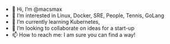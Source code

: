 - 👋 Hi, I’m @macsmax
- 👀 I’m interested in Linux, Docker, SRE, People, Tennis, GoLang
- 🌱 I’m currently learning Kubernetes,
- 💞️ I’m looking to collaborate on ideas for a start-up
- 📫 How to reach me: I am sure you can find a way!

<!---
macsmax/macsmax is a ✨ special ✨ repository because its `README.md` (this file) appears on your GitHub profile.
You can click the Preview link to take a look at your changes.
--->

